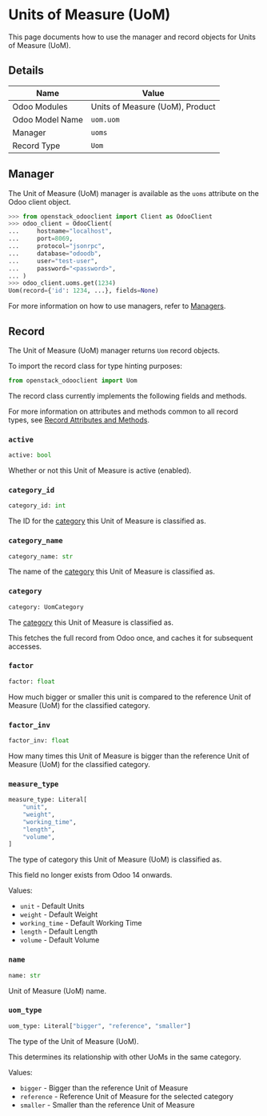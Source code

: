 # Units of Measure (UoM)

This page documents how to use the manager and record objects
for Units of Measure (UoM).

## Details

| Name            | Value                           |
|-----------------|---------------------------------|
| Odoo Modules    | Units of Measure (UoM), Product |
| Odoo Model Name | `uom.uom`                       |
| Manager         | `uoms`                          |
| Record Type     | `Uom`                           |

## Manager

The Unit of Measure (UoM) manager is available as the `uoms`
attribute on the Odoo client object.

```python
>>> from openstack_odooclient import Client as OdooClient
>>> odoo_client = OdooClient(
...     hostname="localhost",
...     port=8069,
...     protocol="jsonrpc",
...     database="odoodb",
...     user="test-user",
...     password="<password>",
... )
>>> odoo_client.uoms.get(1234)
Uom(record={'id': 1234, ...}, fields=None)
```

For more information on how to use managers, refer to [Managers](index.md).

## Record

The Unit of Measure (UoM) manager returns `Uom` record objects.

To import the record class for type hinting purposes:

```python
from openstack_odooclient import Uom
```

The record class currently implements the following fields and methods.

For more information on attributes and methods common to all record types,
see [Record Attributes and Methods](index.md#attributes-and-methods).

### `active`

```python
active: bool
```

Whether or not this Unit of Measure is active (enabled).

### `category_id`

```python
category_id: int
```

The ID for the [category](uom-category.md) this Unit of Measure is classified as.

### `category_name`

```python
category_name: str
```

The name of the [category](uom-category.md) this Unit of Measure is classified as.

### `category`

```python
category: UomCategory
```

The [category](uom-category.md) this Unit of Measure is classified as.

This fetches the full record from Odoo once,
and caches it for subsequent accesses.

### `factor`

```python
factor: float
```

How much bigger or smaller this unit is compared to the reference
Unit of Measure (UoM) for the classified category.

### `factor_inv`

```python
factor_inv: float
```

How many times this Unit of Measure is bigger than the reference
Unit of Measure (UoM) for the classified category.

### `measure_type`

```python
measure_type: Literal[
    "unit",
    "weight",
    "working_time",
    "length",
    "volume",
]
```

The type of category this Unit of Measure (UoM) is classified as.

This field no longer exists from Odoo 14 onwards.

Values:

* ``unit`` - Default Units
* ``weight`` - Default Weight
* ``working_time`` - Default Working Time
* ``length`` - Default Length
* ``volume`` - Default Volume

### `name`

```python
name: str
```

Unit of Measure (UoM) name.

### `uom_type`

```python
uom_type: Literal["bigger", "reference", "smaller"]
```

The type of the Unit of Measure (UoM).

This determines its relationship with other UoMs in the same category.

Values:

* ``bigger`` - Bigger than the reference Unit of Measure
* ``reference`` - Reference Unit of Measure for the selected category
* ``smaller`` - Smaller than the reference Unit of Measure
